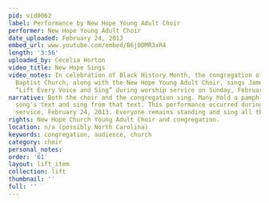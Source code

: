```yaml
---
pid: vid0062
label: Performance by New Hope Young Adult Choir
performer: New Hope Young Adult Choir
date_uploaded: February 24, 2013
embed_url: www.youtube.com/embed/B6j0DMR3xR4
length: '3:56'
uploaded_by: Cecelia Horton
video_title: New Hope Sings
video_notes: In celebration of Black History Month, the congregation of New Hope Missionary
  Baptist Church, along with the New Hope Young Adult Choir, sings James Weldon Johnson's
  “Lift Every Voice and Sing” during worship service on Sunday, February 24, 2013.
narrative: Both the choir and the congregation sing. Many hold a pamphlet with the
  song's text and sing from that text. This performance occurred during a Sunday church
  service, February 24, 2013. Everyone remains standing and sing all three verses.
rights: New Hope Church Young Adult Choir and congregation.
location: n/a (possibly North Carolina)
keywords: congregation, audience, church
category: choir
personal_notes: 
order: '61'
layout: lift_item
collection: lift
thumbnail: ''
full: ''
---
```

